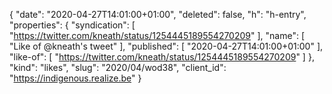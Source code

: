 {
  "date": "2020-04-27T14:01:00+01:00",
  "deleted": false,
  "h": "h-entry",
  "properties": {
    "syndication": [
      "https://twitter.com/kneath/status/1254445189554270209"
    ],
    "name": [
      "Like of @kneath's tweet"
    ],
    "published": [
      "2020-04-27T14:01:00+01:00"
    ],
    "like-of": [
      "https://twitter.com/kneath/status/1254445189554270209"
    ]
  },
  "kind": "likes",
  "slug": "2020/04/wod38",
  "client_id": "https://indigenous.realize.be"
}
